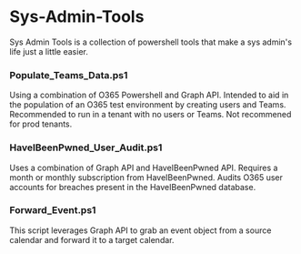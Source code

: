 # Sys-Admin-Tools
Sys Admin Tools is a collection of powershell tools that make a sys admin's life just a little easier. 
<br>

### Populate_Teams_Data.ps1
Using a combination of O365 Powershell and Graph API. Intended to aid in the population of an O365 test environment by creating users and Teams. Recommended to run in a tenant with no users or Teams. Not recommened for prod tenants.
<br>

### HaveIBeenPwned_User_Audit.ps1
Uses a combination of Graph API and HaveIBeenPwned API. Requires a month or monthly subscription from HaveIBeenPwned. Audits O365 user accounts for breaches present in the HaveIBeenPwned database.
<br>

### Forward_Event.ps1
This script leverages Graph API to grab an event object from a source calendar and forward it to a target calendar.
<br>
